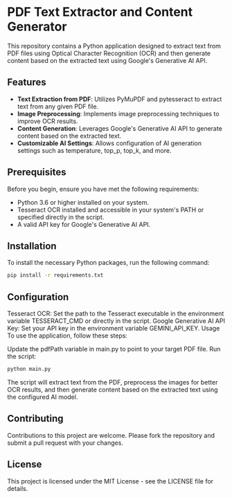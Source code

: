 # PDF Text Extractor and Content Generator

This repository contains a Python application designed to extract text from PDF files using Optical Character Recognition (OCR) and then generate content based on the extracted text using Google's Generative AI API.

## Features

- **Text Extraction from PDF**: Utilizes PyMuPDF and pytesseract to extract text from any given PDF file.
- **Image Preprocessing**: Implements image preprocessing techniques to improve OCR results.
- **Content Generation**: Leverages Google's Generative AI API to generate content based on the extracted text.
- **Customizable AI Settings**: Allows configuration of AI generation settings such as temperature, top_p, top_k, and more.

## Prerequisites

Before you begin, ensure you have met the following requirements:

- Python 3.6 or higher installed on your system.
- Tesseract OCR installed and accessible in your system's PATH or specified directly in the script.
- A valid API key for Google's Generative AI API.

## Installation

To install the necessary Python packages, run the following command:

```bash
pip install -r requirements.txt

```


## Configuration
Tesseract OCR: Set the path to the Tesseract executable in the environment variable TESSERACT_CMD or directly in the script.
Google Generative AI API Key: Set your API key in the environment variable GEMINI_API_KEY.
Usage
To use the application, follow these steps:

Update the pdfPath variable in main.py to point to your target PDF file.
Run the script:

```bash
python main.py
```

The script will extract text from the PDF, preprocess the images for better OCR results, and then generate content based on the extracted text using the configured AI model.

## Contributing
Contributions to this project are welcome. Please fork the repository and submit a pull request with your changes.

## License
This project is licensed under the MIT License - see the LICENSE file for details.

